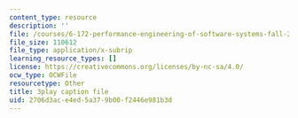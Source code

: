```yaml
---
content_type: resource
description: ''
file: /courses/6-172-performance-engineering-of-software-systems-fall-2018/2706d3ace4ed5a379b00f2446e981b3d_mXkPCaZUXhg.vtt
file_size: 110612
file_type: application/x-subrip
learning_resource_types: []
license: https://creativecommons.org/licenses/by-nc-sa/4.0/
ocw_type: OCWFile
resourcetype: Other
title: 3play caption file
uid: 2706d3ac-e4ed-5a37-9b00-f2446e981b3d
---
```

